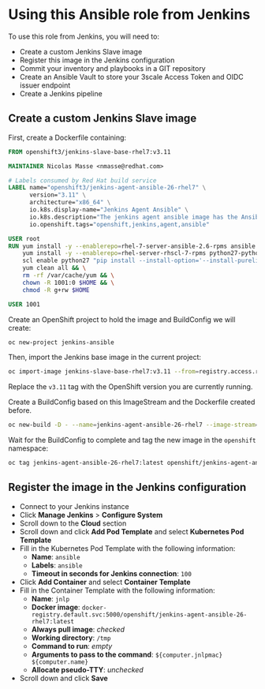 # Using this Ansible role from Jenkins

To use this role from Jenkins, you will need to:

- Create a custom Jenkins Slave image
- Register this image in the Jenkins configuration
- Commit your inventory and playbooks in a GIT repository
- Create an Ansible Vault to store your 3scale Access Token and OIDC issuer endpoint
- Create a Jenkins pipeline

## Create a custom Jenkins Slave image

First, create a Dockerfile containing:

```dockerfile
FROM openshift3/jenkins-slave-base-rhel7:v3.11

MAINTAINER Nicolas Masse <nmasse@redhat.com>

# Labels consumed by Red Hat build service
LABEL name="openshift3/jenkins-agent-ansible-26-rhel7" \
      version="3.11" \
      architecture="x86_64" \
      io.k8s.display-name="Jenkins Agent Ansible" \
      io.k8s.description="The jenkins agent ansible image has the Ansible engine on top of the jenkins slave base image." \
      io.openshift.tags="openshift,jenkins,agent,ansible"

USER root
RUN yum install -y --enablerepo=rhel-7-server-ansible-2.6-rpms ansible && \
    yum install -y --enablerepo=rhel-server-rhscl-7-rpms python27-python-pip && \
    scl enable python27 "pip install --install-option='--install-purelib=/usr/lib/python2.7/site-packages/' jinja2" && \
    yum clean all && \
    rm -rf /var/cache/yum && \
    chown -R 1001:0 $HOME && \
    chmod -R g+rw $HOME

USER 1001
```

Create an OpenShift project to hold the image and BuildConfig we will create:

```sh
oc new-project jenkins-ansible
```

Then, import the Jenkins base image in the current project:

```sh
oc import-image jenkins-slave-base-rhel7:v3.11 --from=registry.access.redhat.com/openshift3/jenkins-slave-base-rhel7:v3.11 --scheduled --confirm
```

Replace the `v3.11` tag with the OpenShift version you are currently running.

Create a BuildConfig based on this ImageStream and the Dockerfile created before.

```sh
oc new-build -D - --name=jenkins-agent-ansible-26-rhel7 --image-stream=jenkins-slave-base-rhel7:v3.11 --to=jenkins-agent-ansible-26-rhel7:latest < Dockerfile
```

Wait for the BuildConfig to complete and tag the new image in the `openshift` namespace:

```sh
oc tag jenkins-agent-ansible-26-rhel7:latest openshift/jenkins-agent-ansible-26-rhel7:latest
```

## Register the image in the Jenkins configuration

- Connect to your Jenkins instance
- Click **Manage Jenkins** > **Configure System**
- Scroll down to the **Cloud** section
- Scroll down and click **Add Pod Template** and select **Kubernetes Pod Template**
- Fill in the Kubernetes Pod Template with the following information:
  - **Name**: `ansible`
  - **Labels**: `ansible`
  - **Timeout in seconds for Jenkins connection**: `100`
- Click **Add Container** and select **Container Template**
- Fill in the Container Template with the following information:
  - **Name**: `jnlp`
  - **Docker image**: `docker-registry.default.svc:5000/openshift/jenkins-agent-ansible-26-rhel7:latest`
  - **Always pull image**: *checked*
  - **Working directory**: `/tmp`
  - **Command to run**: *empty*
  - **Arguments to pass to the command**: `${computer.jnlpmac} ${computer.name}`
  - **Allocate pseudo-TTY**: *unchecked*
- Scroll down and click **Save**
